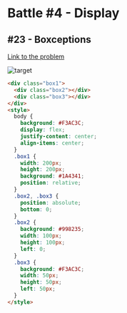 # Battle #4 - Display

## #23 - Boxceptions

[Link to the problem](https://cssbattle.dev/play/23)

![target](https://cssbattle.dev/targets/23.png)

```html
<div class="box1">
  <div class="box2"></div>
  <div class="box3"></div>
</div>
<style>
  body {
    background: #F3AC3C;
    display: flex;
    justify-content: center;
    align-items: center;
  }
  .box1 {
    width: 200px;
    height: 200px;
    background: #1A4341;
    position: relative;
  }
  .box2, .box3 {
    position: absolute;
    bottom: 0;
  }
  .box2 {
    background: #998235;
    width: 100px;
    height: 100px;
    left: 0;
  }
  .box3 {
    background: #F3AC3C;
    width: 50px;
    height: 50px;
    left: 50px;
  }
</style>

```
